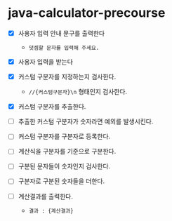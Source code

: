 # java-calculator-precourse

- [x] 사용자 입력 안내 문구를 출력한다
    - `덧셈할 문자를 입력해 주세요.`


- [x] 사용자 입력을 받는다


- [x] 커스텀 구분자를 지정하는지 검사한다.
    - `//{커스텀구분자}\n` 형태인지 검사한다.


- [x] 커스텀 구분자를 추출한다.


- [ ] 추출한 커스텀 구분자가 숫자라면 예외를 발생시킨다.


- [ ] 커스텀 구분자를 구분자로 등록한다.


- [ ] 계산식을 구분자를 기준으로 구분한다.


- [ ] 구분된 문자들이 숫자인지 검사한다.


- [ ] 구분자로 구분된 숫자들을 더한다.


- [ ] 계산결과를 출력한다.
    - `결과 : {계산결과}`
